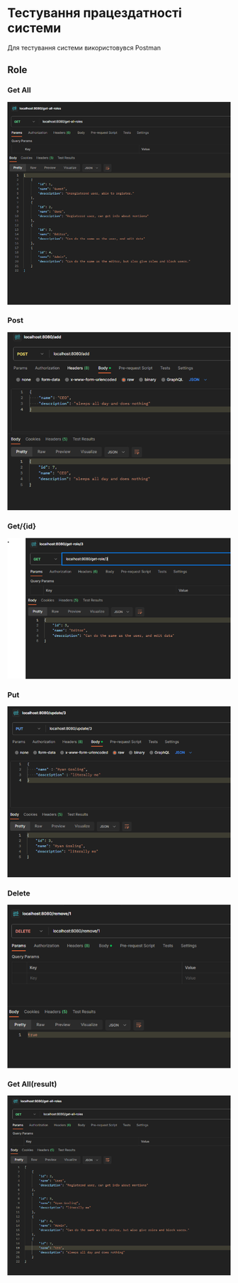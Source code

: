 # Тестування працездатності системи

Для тестування системи використовувся Postman

## Role

### Get All
<p>
    <img src="./images/get-all.png">
</p>

### Post
<p>
    <img src="./images/post.png">
</p>

### Get/{id}
<p>
    <img src="./images/get-id.png">
</p>

###  Put
<p>
    <img src="./images/put.png">
</p>

### Delete
<p>
    <img src="./images/remove.png">
</p>

### Get All(result)
<p>
    <img src="./images/get-all_2.png">
</p>
